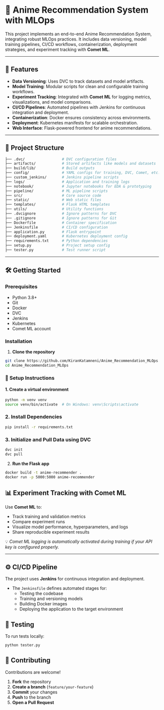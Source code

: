# 🎥 Anime Recommendation System with MLOps

This project implements an end-to-end Anime Recommendation System, integrating robust MLOps practices. It includes data versioning, model training pipelines, CI/CD workflows, containerization, deployment strategies, and experiment tracking with **Comet ML**.

---

## 🚀 Features

- **Data Versioning**: Uses DVC to track datasets and model artifacts.
- **Model Training**: Modular scripts for clean and configurable training workflows.
- **Experiment Tracking**: Integrated with **Comet ML** for logging metrics, visualizations, and model comparisons.
- **CI/CD Pipelines**: Automated pipelines with Jenkins for continuous integration and deployment.
- **Containerization**: Docker ensures consistency across environments.
- **Deployment**: Kubernetes manifests for scalable orchestration.
- **Web Interface**: Flask-powered frontend for anime recommendations.

---

## 📁 Project Structure

  ```bash
├── .dvc/                 # DVC configuration files
├── artifacts/            # Stored artifacts like models and datasets
├── build/lib/            # Build outputs
├── config/               # YAML configs for training, DVC, Comet, etc.
├── custom_jenkins/       # Jenkins pipeline scripts
├── logs/                 # Application and training logs
├── notebook/             # Jupyter notebooks for EDA & prototyping
├── pipeline/             # ML pipeline scripts
├── src/                  # Core source code
├── static/               # Web static files
├── templates/            # Flask HTML templates
├── utils/                # Utility functions
├── .dvcignore            # Ignore patterns for DVC
├── .gitignore            # Ignore patterns for Git
├── Dockerfile            # Container specification
├── Jenkinsfile           # CI/CD configuration
├── application.py        # Flask entrypoint
├── deployment.yaml       # Kubernetes deployment config
├── requirements.txt      # Python dependencies
├── setup.py              # Project setup config
├── tester.py             # Test runner script

```
---

## 🛠️ Getting Started

### Prerequisites

- Python 3.8+
- Git
- Docker
- DVC
- Jenkins
- Kubernetes
- Comet ML account

### Installation

1. **Clone the repository**

```bash
git clone https://github.com/KiranKatamneni/Anime_Recommendation_MLOps.git
cd Anime_Recommendation_MLOps
```
### 🔧 Setup Instructions

#### 1. Create a virtual environment

```bash
python -m venv venv
source venv/bin/activate  # On Windows: venv\Scripts\activate
```
### 2. Install Dependencies

```bash
pip install -r requirements.txt
```
### 3. Initialize and Pull Data using DVC

```bash
dvc init
dvc pull
```

2. **Run the Flask app**

```bash
docker build -t anime-recommender .
docker run -p 5000:5000 anime-recommender
```
## 📊 Experiment Tracking with Comet ML

Use **Comet ML** to:

- Track training and validation metrics  
- Compare experiment runs  
- Visualize model performance, hyperparameters, and logs  
- Share reproducible experiment results

💡 *Comet ML logging is automatically activated during training if your API key is configured properly.*

---

## ⚙️ CI/CD Pipeline

The project uses **Jenkins** for continuous integration and deployment.

- The `Jenkinsfile` defines automated stages for:
  - Testing the codebase
  - Training and versioning models
  - Building Docker images
  - Deploying the application to the target environment

## 🧪 Testing

To run tests locally:

```bash
python tester.py
```

## 🤝 Contributing

Contributions are welcome!

1. **Fork** the repository  
2. **Create a branch** (`feature/your-feature`)  
3. **Commit** your changes  
4. **Push** to the branch  
5. **Open a Pull Request**
